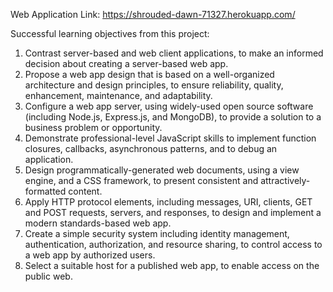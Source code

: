 Web Application Link: https://shrouded-dawn-71327.herokuapp.com/

Successful learning objectives from this project:

1.	Contrast server-based and web client applications, to make an informed decision about creating a server-based web app.
2.	Propose a web app design that is based on a well-organized architecture and design principles, to ensure reliability, quality, enhancement, maintenance, and adaptability.
3.	Configure a web app server, using widely-used open source software (including Node.js, Express.js, and MongoDB), to provide a solution to a business problem or opportunity.
4.	Demonstrate professional-level JavaScript skills to implement function closures, callbacks, asynchronous patterns, and to debug an application.
5.	Design programmatically-generated web documents, using a view engine, and a CSS framework, to present consistent and attractively-formatted content.
6.	Apply HTTP protocol elements, including messages, URI, clients, GET and POST requests, servers, and responses, to design and implement a modern standards-based web app.
7.	Create a simple security system including identity management, authentication, authorization, and resource sharing, to control access to a web app by authorized users.
8.	Select a suitable host for a published web app, to enable access on the public web.
